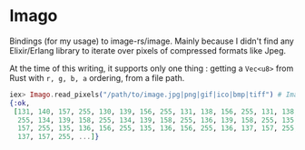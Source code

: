 # Imago

Bindings (for my usage) to image-rs/image. Mainly because I didn't find any Elixir/Erlang library to iterate over pixels of compressed formats like Jpeg.

At the time of this writing, it supports only one thing : getting a `Vec<u8>` from Rust with `r, g, b, a` ordering, from a file path.

```elixir
iex> Imago.read_pixels("/path/to/image.jpg|png|gif|ico|bmp|tiff") # Image formats are those of image-rs/image
{:ok,
 [131, 140, 157, 255, 130, 139, 156, 255, 131, 138, 156, 255, 131, 138, 156,
  255, 134, 139, 158, 255, 134, 139, 158, 255, 136, 139, 158, 255, 135, 138,
  157, 255, 135, 136, 156, 255, 135, 136, 156, 255, 136, 137, 157, 255, 136,
  137, 157, 255, ...]}
```